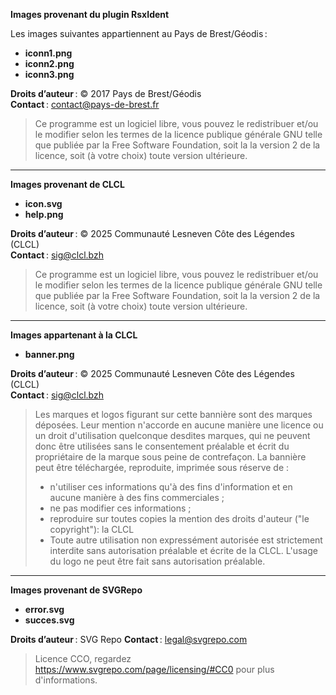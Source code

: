 **Images provenant du plugin RsxIdent**

Les images suivantes appartiennent au Pays de Brest/Géodis :

- **iconn1.png**
- **iconn2.png**
- **iconn3.png**

**Droits d’auteur** : © 2017 Pays de Brest/Géodis  
**Contact** : contact@pays-de-brest.fr

> Ce programme est un logiciel libre, vous pouvez le redistribuer et/ou le modifier selon les termes de la licence publique générale GNU telle que publiée par la Free Software Foundation, soit la la version 2 de la licence, soit (à votre choix) toute version ultérieure.

---

**Images provenant de CLCL**

- **icon.svg**
- **help.png**

**Droits d’auteur** : © 2025 Communauté Lesneven Côte des Légendes (CLCL)   
**Contact** : sig@clcl.bzh

> Ce programme est un logiciel libre, vous pouvez le redistribuer et/ou le modifier selon les termes de la licence publique générale GNU telle que publiée par la Free Software Foundation, soit la la version 2 de la licence, soit (à votre choix) toute version ultérieure.

---

**Images appartenant à la CLCL**

- **banner.png**

**Droits d’auteur** : © 2025 Communauté Lesneven Côte des Légendes (CLCL)  
**Contact** : sig@clcl.bzh

> Les marques et logos figurant sur cette bannière sont des marques déposées. Leur mention n'accorde en aucune manière une licence ou un droit d'utilisation quelconque desdites marques, qui ne peuvent donc être utilisées sans le consentement préalable et écrit du propriétaire de la marque sous peine de contrefaçon.
> La bannière peut être téléchargée, reproduite, imprimée sous réserve de :
>
> * n'utiliser ces informations qu'à des fins d'information et en aucune manière à des fins commerciales ;
> * ne pas modifier ces informations ;
> * reproduire sur toutes copies la mention des droits d'auteur ("le copyright"): la CLCL
> * Toute autre utilisation non expressément autorisée est strictement interdite sans autorisation préalable et écrite de la CLCL. L'usage du logo ne peut être fait sans autorisation préalable.

---

**Images provenant de SVGRepo**

- **error.svg**
- **succes.svg**

**Droits d’auteur** : SVG Repo
**Contact** : legal@svgrepo.com


> Licence CCO, regardez https://www.svgrepo.com/page/licensing/#CC0 pour plus d'informations.